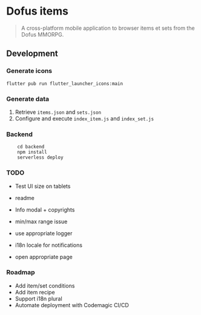 # Dofus items
> A cross-platform mobile application to browser items et sets from the Dofus MMORPG.


## Development

### Generate icons
```
flutter pub run flutter_launcher_icons:main
```

### Generate data
1. Retrieve `items.json` and `sets.json`
2. Configure and execute `index_item.js` and `index_set.js`

### Backend
```
    cd backend
    npm install
    serverless deploy
```

### TODO
- Test UI size on tablets
- readme
- Info modal + copyrights
- min/max range issue
- use appropriate logger

- i18n locale for notifications
- open appropriate page


### Roadmap
- Add item/set conditions
- Add item recipe
- Support i18n plural
- Automate deployment with Codemagic CI/CD
